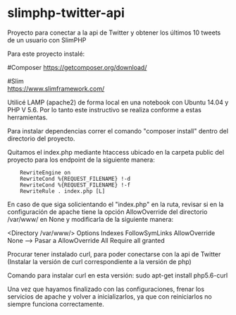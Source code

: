 # slimphp-twitter-api
Proyecto para conectar a la api de Twitter y obtener los últimos 10 tweets de un usuario con SlimPHP

Para este proyecto instalé:

#Composer 
https://getcomposer.org/download/

#Slim  
https://www.slimframework.com/

Utilicé LAMP (apache2) de forma local en una notebook con Ubuntu 14.04 y 
PHP V 5.6. Por lo tanto este instructivo se realiza conforme a estas herramientas.

Para instalar dependencias correr el comando "composer install" dentro del directorio del proyecto.

Quitamos el index.php mediante htaccess ubicado en la carpeta public del proyecto para los endpoint de la siguiente manera: 

        RewriteEngine on
        RewriteCond %{REQUEST_FILENAME} !-d
        RewriteCond %{REQUEST_FILENAME} !-f
        RewriteRule . index.php [L]

En caso de que siga solicientando el "index.php" en la ruta, revisar si en la configuración de apache tiene la opción 
AllowOverride del directorio /var/www/ en None y modificarla de la siguiente manera:

<Directory /var/www/>
        Options Indexes FollowSymLinks
        AllowOverride None  --> Pasar a AllowOverride All
        Require all granted
</Directory>


Procurar tener instalado curl, para poder conectarse con la api de Twitter     
(Instalar la versión de curl correspondiente a la versión de php)

Comando para instalar curl en esta versión: sudo apt-get install php5.6-curl

Una vez que hayamos finalizado con las configuraciones, frenar los servicios de apache y volver a inicializarlos, ya que
con reiniciarlos no siempre funciona correctamente.


